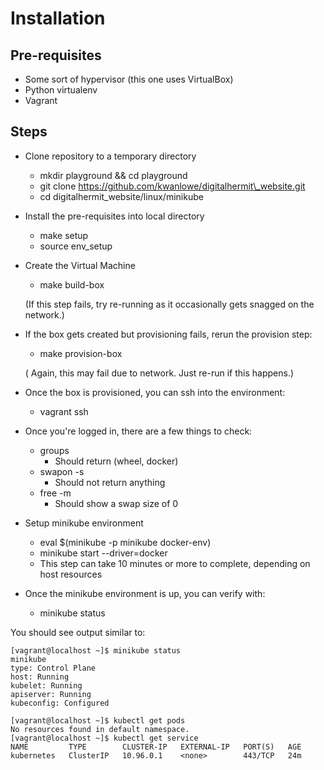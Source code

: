 
# Installation

## Pre-requisites

* Some sort of hypervisor (this one uses VirtualBox)
* Python virtualenv 
* Vagrant

## Steps

* Clone repository to a temporary directory
  * mkdir playground && cd playground
  * git clone https://github.com/kwanlowe/digitalhermit\_website.git
  * cd digitalhermit\_website/linux/minikube

* Install the pre-requisites into local directory
  * make setup
  * source env\_setup

* Create the Virtual Machine
  * make build-box

  (If this step fails, try re-running as it occasionally gets snagged on the network.)


* If the box gets created but provisioning fails, rerun the provision step:
  * make provision-box

  ( Again, this may fail due to network. Just re-run if this happens.)

* Once the box is provisioned, you can ssh into the environment:
  * vagrant ssh


* Once you're logged in, there are a few things to check:
  * groups
    * Should return (wheel, docker)
  * swapon -s
    * Should not return anything
  * free -m
    * Should show a swap size of 0
  
* Setup minikube environment
  *  eval $(minikube -p minikube docker-env)
  *  minikube start --driver=docker
    * This step can take 10 minutes or more to complete, depending on host resources


* Once the minikube environment is up, you can verify with:
  * minikube status

You should see output similar to:

```
[vagrant@localhost ~]$ minikube status
minikube
type: Control Plane
host: Running
kubelet: Running
apiserver: Running
kubeconfig: Configured

[vagrant@localhost ~]$ kubectl get pods
No resources found in default namespace.
[vagrant@localhost ~]$ kubectl get service
NAME         TYPE        CLUSTER-IP   EXTERNAL-IP   PORT(S)   AGE
kubernetes   ClusterIP   10.96.0.1    <none>        443/TCP   24m

```



